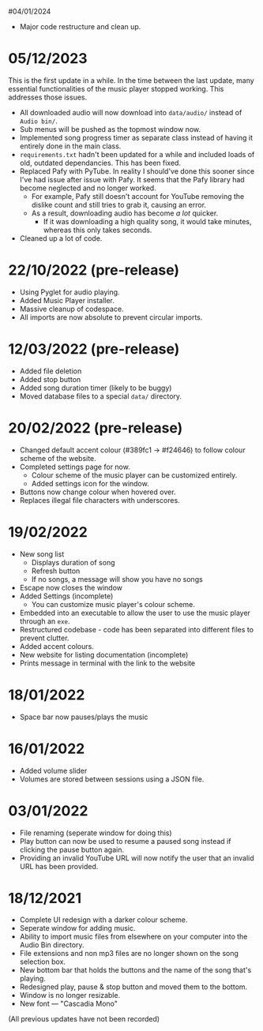 #04/01/2024
* Major code restructure and clean up.

# 05/12/2023
This is the first update in a while. In the time between the last update, many essential functionalities of the music player stopped working. This addresses those issues.
* All downloaded audio will now download into `data/audio/` instead of `Audio bin/`.
* Sub menus will be pushed as the topmost window now.
* Implemented song progress timer as separate class instead of having it entirely done in the main class.
* `requirements.txt` hadn't been updated for a while and included loads of old, outdated dependancies. This has been fixed.
* Replaced Pafy with PyTube. In reality I should've done this sooner since I've had issue after issue with Pafy. It seems that the Pafy library had become neglected and no longer worked.
    - For example, Pafy still doesn't account for YouTube removing the dislike count and still tries to grab it, causing an error.
    - As a result, downloading audio has become *a lot* quicker.
        - If it was downloading a high quality song, it would take minutes, whereas this only takes seconds.
* Cleaned up a lot of code.

# 22/10/2022 (pre-release)
* Using Pyglet for audio playing.
* Added Music Player installer.
* Massive cleanup of codespace.
* All imports are now absolute to prevent circular imports.

# 12/03/2022 (pre-release)
* Added file deletion
* Added stop button
* Added song duration timer (likely to be buggy)
* Moved database files to a special `data/` directory.

# 20/02/2022 (pre-release)
* Changed default accent colour (#389fc1 → #f24646) to follow colour scheme of the website.
* Completed settings page for now.
    - Colour scheme of the music player can be customized entirely.
    - Added settings icon for the window.
* Buttons now change colour when hovered over.
* Replaces illegal file characters with underscores.

# 19/02/2022
* New song list
    - Displays duration of song
    - Refresh button
    - If no songs, a message will show you have no songs
* Escape now closes the window
* Added Settings (incomplete)
    - You can customize music player's colour scheme.
* Embedded into an executable to allow the user to use the music player through an `exe`.
* Restructured codebase - code has been separated into different files to prevent clutter.
* Added accent colours.
* New website for listing documentation (incomplete)
* Prints message in terminal with the link to the website

# 18/01/2022
* Space bar now pauses/plays the music

# 16/01/2022
* Added volume slider
* Volumes are stored between sessions using a JSON file.

# 03/01/2022
* File renaming (seperate window for doing this)
* Play button can now be used to resume a paused song instead if clicking the pause button again.
* Providing an invalid YouTube URL will now notify the user that an invalid URL has been provided.

# 18/12/2021
* Complete UI redesign with a darker colour scheme.
* Seperate window for adding music.
* Ability to import music files from elsewhere on your computer into the Audio Bin directory.
* File extensions and non mp3 files are no longer shown on the song selection box.
* New bottom bar that holds the buttons and the name of the song that's playing.
* Redesigned play, pause & stop button and moved them to the bottom.
* Window is no longer resizable.
* New font — "Cascadia Mono"

(All previous updates have not been recorded)
